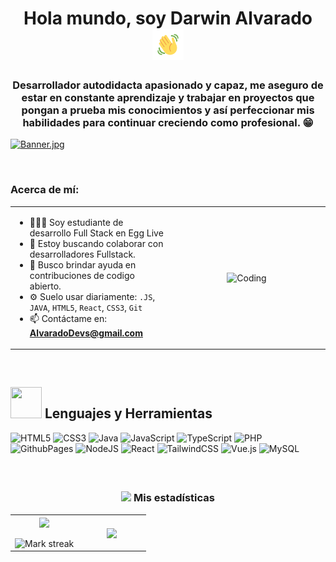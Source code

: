 <h1 align="center">Hola mundo, soy Darwin Alvarado<img src="https://raw.githubusercontent.com/ashu-guo/ashu-guo/main/assets/wave.gif" width="50px" height="50px"></img></h1>
<h3 align="center">Desarrollador autodidacta apasionado y capaz, me aseguro de estar en constante aprendizaje y trabajar en proyectos que pongan a prueba mis conocimientos y así perfeccionar mis habilidades para continuar creciendo como profesional. 😁 </h3>

[![Banner.jpg](https://i.postimg.cc/pr7JB0r8/Banner.jpg)](https://postimg.cc/QKQ78Jpx)

<br/>

<h3 align="left">Acerca de mí:</h3>

<table align="center">
<tr border="none">
<td width="50%" align="left">

- 👨🏽‍💻 Soy estudiante de desarrollo Full Stack en Egg Live
- 👯 Estoy buscando colaborar con desarrolladores Fullstack.
- 🤔 Busco brindar ayuda en contribuciones de codigo abierto.
- ⚙️ Suelo usar diariamente: `.JS`, `JAVA`, `HTML5`, `React`, `CSS3`, `Git`
- 📫 Contáctame en: **AlvaradoDevs@gmail.com** 

</td>
<td width="50%" align="center">
  <img align="center" alt="Coding" width="450" src="https://repository-images.githubusercontent.com/588181932/e36ec678-7984-4cdd-8e4c-a3932772ff8e">
</td>
</tr>
</table>


<p align="left">
</p>

<br/>

## <img src="https://media.giphy.com/media/M4NykXxUE0HAcK7UJ6/giphy.gif" width="50px" height="50px"></img> Lenguajes y Herramientas
![HTML5](https://img.shields.io/badge/html5-%23E34F26.svg?style=for-the-badge&logo=html5&logoColor=white) ![CSS3](https://img.shields.io/badge/css3-%231572B6.svg?style=for-the-badge&logo=css3&logoColor=white) ![Java](https://img.shields.io/badge/java-%23ED8B00.svg?style=for-the-badge&logo=openjdk&logoColor=white) ![JavaScript](https://img.shields.io/badge/javascript-%23323330.svg?style=for-the-badge&logo=javascript&logoColor=%23F7DF1E) ![TypeScript](https://img.shields.io/badge/typescript-%23007ACC.svg?style=for-the-badge&logo=typescript&logoColor=white) ![PHP](https://img.shields.io/badge/php-%23777BB4.svg?style=for-the-badge&logo=php&logoColor=white) ![GithubPages](https://img.shields.io/badge/github%20pages-121013?style=for-the-badge&logo=github&logoColor=white) ![NodeJS](https://img.shields.io/badge/node.js-6DA55F?style=for-the-badge&logo=node.js&logoColor=white) ![React](https://img.shields.io/badge/react-%2320232a.svg?style=for-the-badge&logo=react&logoColor=%2361DAFB) ![TailwindCSS](https://img.shields.io/badge/tailwindcss-%2338B2AC.svg?style=for-the-badge&logo=tailwind-css&logoColor=white) ![Vue.js](https://img.shields.io/badge/vue.js-%2335495e.svg?style=for-the-badge&logo=vuedotjs&logoColor=%234FC08D) ![MySQL](https://img.shields.io/badge/mysql-4479A1.svg?style=for-the-badge&logo=mysql&logoColor=white)

<br/>

## 
<h3 align="center"><img src = "https://i.pinimg.com/originals/65/c4/f4/65c4f452571be1261e9c623f7da488ac.gif" width = 35px> Mis estadísticas</h3>
<p align="center">
<table align="center">
<tr border="none">
<td width="50%" align="center">
  
  <img  align="center"  src="https://github-readme-stats.vercel.app/api?username=AlvaradoDevs&theme=dark&show_icons=true&count_private=true" />
  <br></br>
  <img  title="🔥 Get streak stats for your profile at git.io/streak-stats" alt="Mark streak" src="https://github-readme-streak-stats.herokuapp.com/?user=AlvaradoDevs&theme=dark&hide_border=false" /> 
</td>
<td width="50%" align="center">

  <img  align="center"  src="https://github-readme-stats.vercel.app/api/top-langs/?username=AlvaradoDevs&theme=dark&hide_border=false&no-bg=true&no-frame=true&langs_count=10"/> 
  
  </td>
</tr>
</table>


